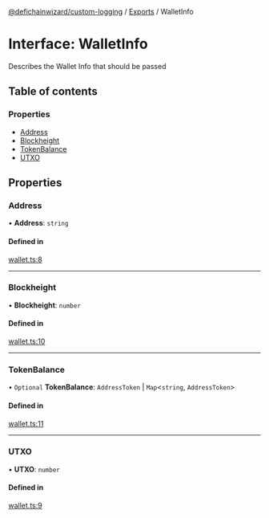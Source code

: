 [@defichainwizard/custom-logging](../README.md) / [Exports](../modules.md) / WalletInfo

# Interface: WalletInfo

Describes the Wallet Info that should be passed

## Table of contents

### Properties

- [Address](WalletInfo.md#address)
- [Blockheight](WalletInfo.md#blockheight)
- [TokenBalance](WalletInfo.md#tokenbalance)
- [UTXO](WalletInfo.md#utxo)

## Properties

### Address

• **Address**: `string`

#### Defined in

[wallet.ts:8](https://github.com/DeFiChain-Wizard/custom-logging/blob/4d12944/src/wallet.ts#L8)

___

### Blockheight

• **Blockheight**: `number`

#### Defined in

[wallet.ts:10](https://github.com/DeFiChain-Wizard/custom-logging/blob/4d12944/src/wallet.ts#L10)

___

### TokenBalance

• `Optional` **TokenBalance**: `AddressToken` \| `Map`<`string`, `AddressToken`\>

#### Defined in

[wallet.ts:11](https://github.com/DeFiChain-Wizard/custom-logging/blob/4d12944/src/wallet.ts#L11)

___

### UTXO

• **UTXO**: `number`

#### Defined in

[wallet.ts:9](https://github.com/DeFiChain-Wizard/custom-logging/blob/4d12944/src/wallet.ts#L9)
